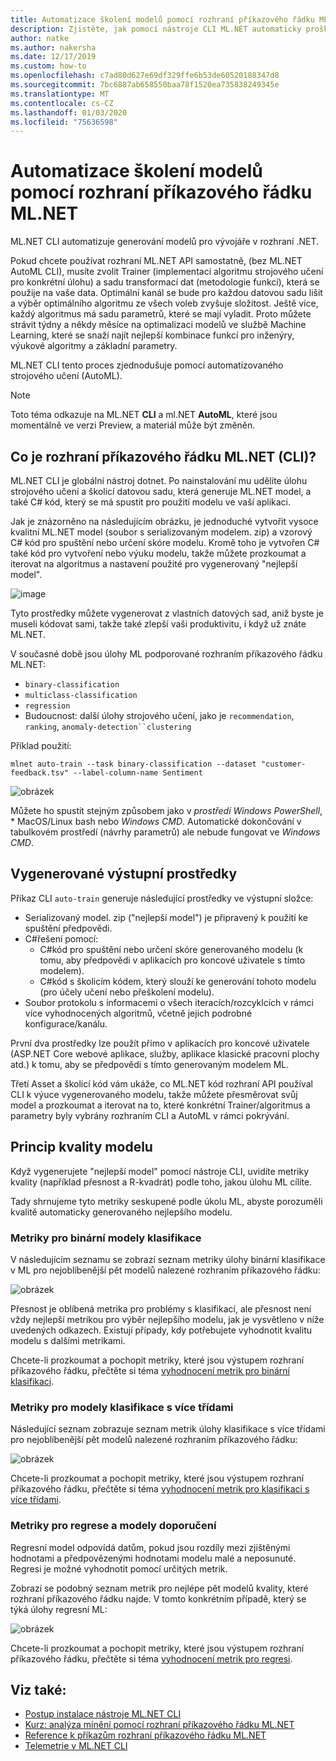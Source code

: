 ```yaml
---
title: Automatizace školení modelů pomocí rozhraní příkazového řádku ML.NET
description: Zjistěte, jak pomocí nástroje CLI ML.NET automaticky proškolit nejlepší model z příkazového řádku.
author: natke
ms.author: nakersha
ms.date: 12/17/2019
ms.custom: how-to
ms.openlocfilehash: c7ad80d627e69df329ffe6b53de60520188347d8
ms.sourcegitcommit: 7bc6887ab658550baa78f1520ea735838249345e
ms.translationtype: MT
ms.contentlocale: cs-CZ
ms.lasthandoff: 01/03/2020
ms.locfileid: "75636598"
---
```

# <a name="automate-model-training-with-the-mlnet-cli"></a>Automatizace školení modelů pomocí rozhraní příkazového řádku ML.NET

ML.NET CLI automatizuje generování modelů pro vývojáře v rozhraní .NET.

Pokud chcete používat rozhraní ML.NET API samostatně, (bez ML.NET AutoML CLI), musíte zvolit Trainer (implementaci algoritmu strojového učení pro konkrétní úlohu) a sadu transformací dat (metodologie funkcí), která se použije na vaše data. Optimální kanál se bude pro každou datovou sadu lišit a výběr optimálního algoritmu ze všech voleb zvyšuje složitost. Ještě více, každý algoritmus má sadu parametrů, které se mají vyladit. Proto můžete strávit týdny a někdy měsíce na optimalizaci modelů ve službě Machine Learning, které se snaží najít nejlepší kombinace funkcí pro inženýry, výukové algoritmy a základní parametry.

ML.NET CLI tento proces zjednodušuje pomocí automatizovaného strojového učení (AutoML). 

> [!NOTE]
> Toto téma odkazuje na ML.NET **CLI** a ml.NET **AutoML**, které jsou momentálně ve verzi Preview, a materiál může být změněn.

## <a name="what-is-the-mlnet-command-line-interface-cli"></a>Co je rozhraní příkazového řádku ML.NET (CLI)?

ML.NET CLI je globální nástroj dotnet. Po nainstalování mu udělíte úlohu strojového učení a školicí datovou sadu, která generuje ML.NET model, a také C# kód, který se má spustit pro použití modelu ve vaší aplikaci.

Jak je znázorněno na následujícím obrázku, je jednoduché vytvořit vysoce kvalitní ML.NET model (soubor s serializovaným modelem. zip) a vzorový C# kód pro spuštění nebo určení skóre modelu. Kromě toho je vytvořen C# také kód pro vytvoření nebo výuku modelu, takže můžete prozkoumat a iterovat na algoritmus a nastavení použité pro vygenerovaný "nejlepší model".

![image](media/automate-training-with-cli/cli-high-level-process.png "AutoML Engine pracuje v rozhraní příkazového řádku ML.NET")

Tyto prostředky můžete vygenerovat z vlastních datových sad, aniž byste je museli kódovat sami, takže také zlepší vaši produktivitu, i když už znáte ML.NET.

V současné době jsou úlohy ML podporované rozhraním příkazového řádku ML.NET:

- `binary-classification`
- `multiclass-classification`
- `regression`
- Budoucnost: další úlohy strojového učení, jako je `recommendation`, `ranking`, `anomaly-detection``clustering`

Příklad použití:

```console
mlnet auto-train --task binary-classification --dataset "customer-feedback.tsv" --label-column-name Sentiment
```

![obrázek](media/automate-training-with-cli/cli-model-generation.gif)

Můžete ho spustit stejným způsobem jako v *prostředí Windows PowerShell*, * MacOS/Linux bash nebo *Windows CMD*. Automatické dokončování v tabulkovém prostředí (návrhy parametrů) ale nebude fungovat ve *Windows CMD*.

## <a name="output-assets-generated"></a>Vygenerované výstupní prostředky

Příkaz CLI `auto-train` generuje následující prostředky ve výstupní složce:

- Serializovaný model. zip ("nejlepší model") je připravený k použití ke spuštění předpovědi.
- C#řešení pomocí:
  - C#kód pro spuštění nebo určení skóre generovaného modelu (k tomu, aby předpovědi v aplikacích pro koncové uživatele s tímto modelem).
  - C#kód s školicím kódem, který slouží ke generování tohoto modelu (pro účely učení nebo přeškolení modelu).
- Soubor protokolu s informacemi o všech iteracích/rozcyklcích v rámci více vyhodnocených algoritmů, včetně jejich podrobné konfigurace/kanálu.

První dva prostředky lze použít přímo v aplikacích pro koncové uživatele (ASP.NET Core webové aplikace, služby, aplikace klasické pracovní plochy atd.) k tomu, aby se předpovědi s tímto generovaným modelem ML.

Třetí Asset a školicí kód vám ukáže, co ML.NET kód rozhraní API používal CLI k výuce vygenerovaného modelu, takže můžete přesměrovat svůj model a prozkoumat a iterovat na to, které konkrétní Trainer/algoritmus a parametry byly vybrány rozhraním CLI a AutoML v rámci pokrývání.

## <a name="understanding-the-quality-of-the-model"></a>Princip kvality modelu

Když vygenerujete "nejlepší model" pomocí nástroje CLI, uvidíte metriky kvality (například přesnost a R-kvadrát) podle toho, jakou úlohu ML cílíte.

Tady shrnujeme tyto metriky seskupené podle úkolu ML, abyste porozuměli kvalitě automaticky generovaného nejlepšího modelu.

### <a name="metrics-for-binary-classification-models"></a>Metriky pro binární modely klasifikace

V následujícím seznamu se zobrazí seznam metriky úlohy binární klasifikace v ML pro nejoblíbenější pět modelů nalezené rozhraním příkazového řádku:

![obrázek](media/automate-training-with-cli/cli-binary-classification-metrics.png)

Přesnost je oblíbená metrika pro problémy s klasifikací, ale přesnost není vždy nejlepší metrikou pro výběr nejlepšího modelu, jak je vysvětleno v níže uvedených odkazech. Existují případy, kdy potřebujete vyhodnotit kvalitu modelu s dalšími metrikami.

Chcete-li prozkoumat a pochopit metriky, které jsou výstupem rozhraní příkazového řádku, přečtěte si téma [vyhodnocení metrik pro binární klasifikaci](resources/metrics.md#evaluation-metrics-for-binary-classification).

### <a name="metrics-for-multi-class-classification-models"></a>Metriky pro modely klasifikace s více třídami

Následující seznam zobrazuje seznam metrik úlohy klasifikace s více třídami pro nejoblíbenější pět modelů nalezené rozhraním příkazového řádku:

![obrázek](media/automate-training-with-cli/cli-multiclass-classification-metrics.png)

Chcete-li prozkoumat a pochopit metriky, které jsou výstupem rozhraní příkazového řádku, přečtěte si téma [vyhodnocení metrik pro klasifikaci s více třídami](resources/metrics.md#evaluation-metrics-for-multi-class-classification).

### <a name="metrics-for-regression-and-recommendation-models"></a>Metriky pro regrese a modely doporučení

Regresní model odpovídá datům, pokud jsou rozdíly mezi zjištěnými hodnotami a předpovězenými hodnotami modelu malé a neposunuté. Regresi je možné vyhodnotit pomocí určitých metrik.

Zobrazí se podobný seznam metrik pro nejlépe pět modelů kvality, které rozhraní příkazového řádku najde. V tomto konkrétním případě, který se týká úlohy regresní ML:

![obrázek](media/automate-training-with-cli/cli-regression-metrics.png)

Chcete-li prozkoumat a pochopit metriky, které jsou výstupem rozhraní příkazového řádku, přečtěte si téma [vyhodnocení metrik pro regresi](resources/metrics.md#evaluation-metrics-for-regression-and-recommendation).

## <a name="see-also"></a>Viz také:

- [Postup instalace nástroje ML.NET CLI](how-to-guides/install-ml-net-cli.md)
- [Kurz: analýza mínění pomocí rozhraní příkazového řádku ML.NET](tutorials/sentiment-analysis-cli.md)
- [Reference k příkazům rozhraní příkazového řádku ML.NET](reference/ml-net-cli-reference.md)
- [Telemetrie v ML.NET CLI](resources/ml-net-cli-telemetry.md)

